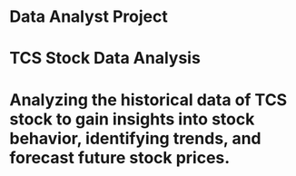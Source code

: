 # Data Analyst Project

# TCS Stock Data Analysis

#  Analyzing the historical data of TCS stock to gain insights into stock behavior, identifying trends, and forecast future stock prices.


